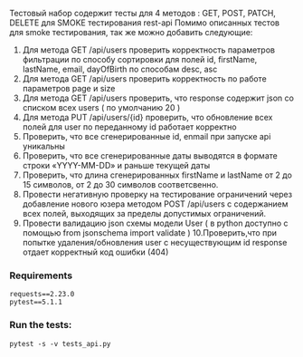 Тестовый набор содержит тесты для 4 методов : GET, POST, PATCH, DELETE для SMOKE тестирования rest-api 
Помимо  описанных тестов для smoke тестирования, так же можно добавить следующие:
1. Для метода GET /api/users
проверить корректность параметров фильтрации по способу сортировки для полей id, firstName, lastName, email, dayOfBirth по способам desc, asc
2. Для метода GET /api/users проверить корректность по работе параметров page и size
3. Для метода GET /api/users проверить, что response  содержит json со списком всех users ( по умолчанию 20 ) 
4. Для метода PUT /api/users/{id} проверить, что обновление всех полей для user по переданному id работает корректно
5. Проверить,  что все сгенерированные id, enmail при запуске api уникальны
6. Проверить, что все сгенерированные даты выводятся в формате строки «YYYY-MM-DD» и  раньше текущей даты
7. Проверить, что длина сгенерированных firstName и lastName от 2 до 15 символов, от 2 до 30 символов соответсвенно.
8. Провести негативную проверку на тестирование ограничений через добавление нового юзера методом POST /api/users с содержанием всех полей, выходящих за пределы допустимых ограничений.
9. Провести валидацию json схемы модели User ( в python доступно с помощью from jsonschema import validate )
10.Проверить,что при попытке удаления/обновления user с несуществующим id response отдает корректный код ошибки (404)

### Requirements
```
requests==2.23.0
pytest==5.1.1
```

### Run the tests:
```
pytest -s -v tests_api.py
```
